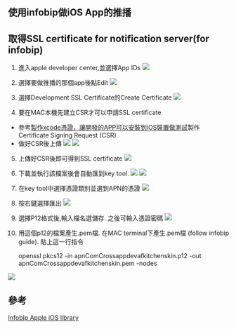 使用infobip做iOS App的推播
------

## 取得SSL certificate for notification server(for infobip)

1. 進入apple developer center,並選擇App IDs
![](https://googledrive.com/host/0B7okXOykSneqQmQ0d1RRSWFqREE)

2. 選擇要做推播的那個app後點Edit
![](https://googledrive.com/host/0B7okXOykSneqX1R5UmlOMzViZG8)


3. 選擇Development SSL Certificate的Create Certificate
![](https://googledrive.com/host/0B7okXOykSneqdVc2NUFIMFE2UU0)

4. 要在MAC本機先建立CSR才可以申請SSL certificate
  - 參考[製作xcode憑證，讓開發的APP可以安裝到iOS裝置做測試](http://app-island.com/app/2560/%E8%A3%BD%E4%BD%9Cxcode%E6%86%91%E8%AD%89%EF%BC%8C%E8%AE%93%E9%96%8B%E7%99%BC%E7%9A%84APP%E5%8F%AF%E4%BB%A5%E5%AE%89%E8%A3%9D%E5%88%B0iOS%E8%A3%9D%E7%BD%AE%E5%81%9A%E6%B8%AC%E8%A9%A6)製作Certificate Signing Request (CSR)
  - 做好CSR後上傳
![](https://googledrive.com/host/0B7okXOykSneqbkNVX2JleVRIZGs)
![](https://googledrive.com/host/0B7okXOykSneqalhMeTJwcGVzMUk)

5. 上傳好CSR後即可得到SSL certificate
![](https://googledrive.com/host/0B7okXOykSneqNElhU24wZWYwZ1E)

6. 下載並執行該檔案後會自動匯到key tool.
![](https://googledrive.com/host/0B7okXOykSneqeTAyUk1hLVVjU28)
![](https://googledrive.com/host/0B7okXOykSneqOG1FNmpaVFM2aTQ)

7. 在key tool中選擇憑證類別並選到APN的憑證
![](https://googledrive.com/host/0B7okXOykSneqXzdYUHV3X3I3RzA)

8. 按右鍵選擇匯出
![](https://googledrive.com/host/0B7okXOykSneqZnk4SFY4X3NLamM)

9. 選擇P12格式後,輸入檔名選儲存. 之後可輸入憑證密碼
![](https://googledrive.com/host/0B7okXOykSneqTEVONlFFcmlzOWM)

10. 用這個p12的檔案產生.pem檔. 在MAC terminal下產生.pem檔 (follow infobip guide). 貼上這一行指令

	openssl pkcs12 -in apnComCrossappdevafkitchenskin.p12 -out apnComCrossappdevafkitchenskin.pem -nodes

![](https://googledrive.com/host/0B7okXOykSneqZzhrTFVaNWx6OGM)


## 參考

[Infobip Apple iOS library](https://push.infobip.com/docs/platforms/ios#apns)